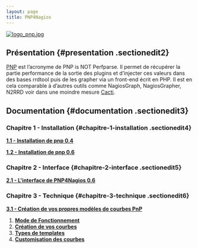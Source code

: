 ```yaml
---
layout: page
title: PNP4Nagios
---
```


[![logo\_pnp.jpg](../..//assets/media/addons/addons/pnp/logo_pnp.jpg "logo_pnp.jpg")](../..//_detail/addons/addons/pnp/logo_pnp.jpg@id=nagios%253Aaddons%253Apnp%253Astart.html "addons:addons:pnp:logo_pnp.jpg")

Présentation {#presentation .sectionedit2}
------------

[PNP](http://www.pnp4nagios.org/pnp/start "http://www.pnp4nagios.org/pnp/start")
est l’acronyme de PNP is NOT Perfparse. Il permet de récupérer la partie
performance de la sortie des plugins et d’injecter ces valeurs dans des
bases rrdtool puis de les grapher via un front-end écrit en PHP. Il est
en cela comparable à d’autres outils comme NagiosGraph, NagiosGrapher,
N2RRD voir dans une moindre mesure
[Cacti](../../../cacti/start.html "cacti:start").

Documentation {#documentation .sectionedit3}
-------------

### Chapitre 1 - Installation {#chapitre-1-installation .sectionedit4}

**[1.1 - Installation de pnp
0.4](pnp-0.4.html "nagios:addons:pnp:pnp-0.4")**

**[1.2 - Installation de pnp
0.6](pnp-0.6.html "nagios:addons:pnp:pnp-0.6")**

### Chapitre 2 - Interface {#chapitre-2-interface .sectionedit5}

**[2.1 - L'interface de PNP4Nagios
0.6](pnp-interface.html "nagios:addons:pnp:pnp-interface")**

### Chapitre 3 - Technique {#chapitre-3-technique .sectionedit6}

**[3.1 - Création de vos propres modèles de courbes
PnP](creation-template-graph.html "nagios:addons:pnp:creation-template-graph")**

1.  **[Mode de
    Fonctionnement](creation-template-graph.html#mode-de-fonctionnement "nagios:addons:pnp:creation-template-graph")**
2.  **[Création de vos
    courbes](creation-template-graph.html#creer-vos-propres-modeles "nagios:addons:pnp:creation-template-graph")**
3.  **[Types de
    templates](creation-template-graph.html#types-de-modeles "nagios:addons:pnp:creation-template-graph")**
4.  **[Customisation des
    courbes](creation-template-graph.html#customisation-des-courbes "nagios:addons:pnp:creation-template-graph")**